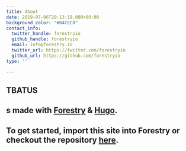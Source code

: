 ```yaml
---
title: About
date: 2019-07-06T20:13:19.000+00:00
background_color: "#B4CEC8"
contact_info:
  twitter_handle: forestryio
  github_handle: forestryio
  email: info@forestry.io
  twitter_url: https://twitter.com/forestryio
  github_url: https://github.com/forestryio
type: ''

---
```

## TBATUS

## s made with [Forestry](https://forestry.io/ "Forestry.io") & [Hugo](https://gohugo.io/ "Hugo SSG").

## To get started, import this site into Forestry or checkout the repository [here](https://github.com/kendallstrautman/starter-blog-hugo "forestry starter blog hugo").